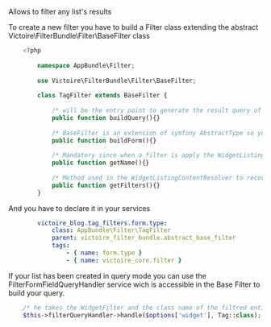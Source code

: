 Allows to filter any list's results

To create a new filter you have to build a Filter class extending the abstract Victoire\FilterBundle\Filter\BaseFilter class 

```php
    <?php
    
        namespace AppBundle\Filter;
        
        use Victoire\FilterBundle\Filter\BaseFilter;
        
        class TagFilter extends BaseFilter {
            
            /* will be the entry point to generate the result query of a filter */
            public function buildQuery(){}
            
            /* BaseFilter is an extension of symfony AbstractType so you can generate a form as usual */
            public function buildForm(){}
            
            /* Mandatory since when a filter is apply the WidgetListingContentResolver will identify the good filter with this method */
            public function getName(){}
            
            /* Method used in the WidgetListingContentResolver to recover the selected entity */
            public function getFilters(){}
        }
```

And you have to declare it in your services

```yaml
        victoire_blog.tag_filters.form.type:
            class: AppBundle\Filter\TagFilter
            parent: victoire_filter_bundle.abstract_base_filter
            tags:
                - { name: form.type }
                - { name: victoire_core.filter } 
```         

If your list has been created in query mode you can use the FilterFormFieldQueryHandler service 
wich is accessible in the Base Filter to build your query.

```php
    /* he takes the WidgetFilter and the class name of the filtred entity and return an array of that entities */
    $this->filterQueryHandler->handle($options['widget'], Tag::class);
```